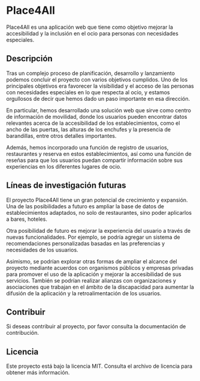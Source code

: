 # Place4All

Place4All es una aplicación web que tiene como objetivo mejorar la accesibilidad y la inclusión en el ocio para personas con necesidades especiales.

## Descripción

Tras un complejo proceso de planificación, desarrollo y lanzamiento podemos concluir el proyecto con varios objetivos cumplidos. Uno de los principales objetivos era favorecer la visibilidad y el acceso de las personas con necesidades especiales en lo que respecta al ocio, y estamos orgullosos de decir que hemos dado un paso importante en esa dirección.

En particular, hemos desarrollado una solución web que sirve como centro de información de movilidad, donde los usuarios pueden encontrar datos relevantes acerca de la accesibilidad de los establecimientos, como el ancho de las puertas, las alturas de los enchufes y la presencia de barandillas, entre otros detalles importantes.

Además, hemos incorporado una función de registro de usuarios, restaurantes y reserva en estos establecimientos, así como una función de reseñas para que los usuarios puedan compartir información sobre sus experiencias en los diferentes lugares de ocio.

## Líneas de investigación futuras

El proyecto Place4All tiene un gran potencial de crecimiento y expansión. Una de las posibilidades a futuro es ampliar la base de datos de establecimientos adaptados, no solo de restaurantes, sino poder aplicarlos a bares, hoteles.

Otra posibilidad de futuro es mejorar la experiencia del usuario a través de nuevas funcionalidades. Por ejemplo, se podría agregar un sistema de recomendaciones personalizadas basadas en las preferencias y necesidades de los usuarios.

Asimismo, se podrían explorar otras formas de ampliar el alcance del proyecto mediante acuerdos con organismos públicos y empresas privadas para promover el uso de la aplicación y mejorar la accesibilidad de sus servicios. También se podrían realizar alianzas con organizaciones y asociaciones que trabajan en el ámbito de la discapacidad para aumentar la difusión de la aplicación y la retroalimentación de los usuarios.

## Contribuir

Si deseas contribuir al proyecto, por favor consulta la documentación de contribución.

## Licencia

Este proyecto está bajo la licencia MIT. Consulta el archivo de licencia para obtener más información.
